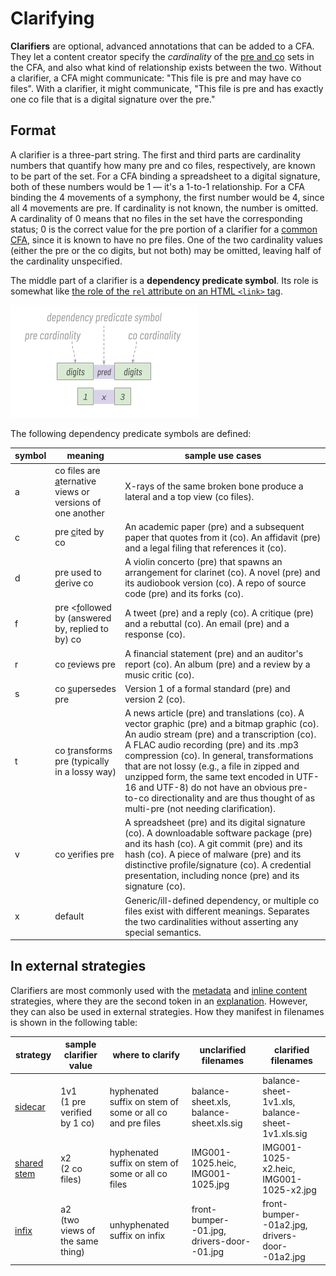# Clarifying

__Clarifiers__ are optional, advanced annotations that can be added to a CFA. They let a content creator specify the *cardinality* of the [pre and co](concepts.md#pre-and-co) sets in the CFA, and also what kind of relationship exists between the two. Without a clarifier, a CFA might communicate: "This file is pre and may have co files". With a clarifier, it might communicate, "This file is pre and has exactly one co file that is a digital signature over the pre."

## Format
A clarifier is a three-part string. The first and third parts are cardinality numbers that quantify how many pre and co files, respectively, are known to be part of the set. For a CFA binding a spreadsheet to a digital signature, both of these numbers would be 1 &mdash; it's a 1-to-1 relationship. For a CFA binding the 4 movements of a symphony, the first number would be 4, since all 4 movements are pre. If cardinality is not known, the number is omitted. A cardinality of 0 means that no files in the set have the corresponding status; 0 is the correct value for the pre portion of a clarifier for a [common CFA](concepts.md#pre-and-co), since it is known to have no pre files. One of the two cardinality values (either the pre or the co digits, but not both) may be omitted, leaving half of the cardinality unspecified. 

The middle part of a clarifier is a __dependency predicate symbol__. Its role is somewhat like [the role of the `rel` attribute on an HTML `<link>` tag](https://www.w3schools.com/TAGS/att_a_rel.asp).

![clarifier structure](assets/clarifier-structure.png)

The following dependency predicate symbols are defined:

symbol | meaning | sample use cases
--- | ---| ---
a | co files are <u>a</u>ternative views or versions of one another | X-rays of the same broken bone produce a lateral and a top view (co files).
c | pre <u>c</u>ited by co | An academic paper (pre) and a subsequent paper that quotes from it (co). An affidavit (pre) and a legal filing that references it (co).
d | pre used to <u>d</u>erive co | A violin concerto (pre) that spawns an arrangement for clarinet (co). A novel (pre) and its audiobook version (co). A repo of source code (pre) and its forks (co).
f | pre <<u>f</u>ollowed by (answered by, replied to by) co | A tweet (pre) and a reply (co). A critique (pre) and a rebuttal (co). An email (pre) and a response (co).
r | co <u>r</u>eviews pre                               | A financial statement (pre) and an auditor's report (co). An album (pre) and a review by a music critic (co).
s | co <u>s</u>upersedes pre                            | Version 1 of a formal standard (pre) and version 2 (co).
t | co <u>t</u>ransforms pre (typically in a lossy way) | A news article (pre) and translations (co). A vector graphic (pre) and a bitmap graphic (co). An audio stream (pre) and a transcription (co). A FLAC audio recording (pre) and its .mp3 compression (co). In general, transformations that are not lossy (e.g., a file in zipped and unzipped form, the same text encoded in UTF-16 and UTF-8) do not have an obvious pre-to-co directionality and are thus thought of as multi-pre (not needing clarification).
v | co <u>v</u>erifies pre                              | A spreadsheet (pre) and its digital signature (co). A downloadable software package (pre) and its hash (co). A git commit (pre) and its hash (co). A piece of malware (pre) and its distinctive profile/signature (co). A credential presentation, including nonce (pre) and its signature (co).
x | default                                               | Generic/ill-defined dependency, or multiple co files exist with different meanings. Separates the two cardinalities without asserting any special semantics.

## In external strategies
Clarifiers are most commonly used with the [metadata](strategies.md#metadata) and [inline content](strategies.md#inline-content) strategies, where they are the second token in an [explanation](explaining.md). However, they can also be used in external strategies. How they manifest in filenames is shown in the following table:

strategy | sample clarifier value | where to clarify | unclarified filenames | clarified filenames
--- | --- | --- | --- | ---
[sidecar](strategies.md#sidecar) | 1v1<br>(1 pre verified by 1 co) | hyphenated suffix on stem of some or all co and pre files | balance-sheet.xls, balance-sheet.xls.sig | balance-sheet-1v1.xls, balance-sheet-1v1.xls.sig
[shared stem](strategies.md#shared-stem) | x2<br>(2 co files) | hyphenated suffix on stem of some or all co files | IMG001-1025.heic, IMG001-1025.jpg | IMG001-1025-x2.heic, IMG001-1025-x2.jpg 
[infix](strategies.md#infix) | a2<br>(two views of the same thing) | unhyphenated suffix on infix | front-bumper--01.jpg, drivers-door--01.jpg | front-bumper--01a2.jpg, drivers-door--01a2.jpg 
